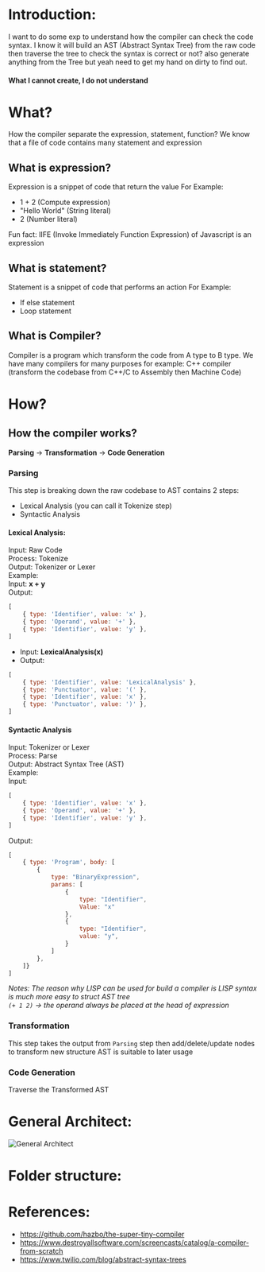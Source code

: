 # Introduction:
I want to do some exp to understand how the compiler can check the code syntax. I know it will build an AST (Abstract Syntax Tree) from the raw code then traverse the tree to check the syntax is correct or not? also generate anything from the Tree but yeah need to get my hand on dirty to find out.
#### What I cannot create, I do not understand
# What?
How the compiler separate the expression, statement, function?
We know that a file of code contains many statement and expression
## What is expression?
Expression is a snippet of code that return the value
For Example:
- 1 + 2 (Compute expression)
- "Hello World" (String literal)
- 2 (Number literal)

Fun fact: IIFE (Invoke Immediately Function Expression) of Javascript is an expression
## What is statement?
Statement is a snippet of code that performs an action
For Example:
- If else statement
- Loop statement
## What is Compiler?
Compiler is a program which transform the code from A type to B type. We have many compilers for many purposes for example:
C++ compiler (transform the codebase from C++/C to Assembly then Machine Code) 

# How? 
## How the compiler works?
**Parsing** -> **Transformation** -> **Code Generation**
### Parsing
This step is breaking down the raw codebase to AST
contains 2 steps:
- Lexical Analysis (you can call it Tokenize step)
- Syntactic Analysis

#### Lexical Analysis:
Input: Raw Code  
Process: Tokenize  
Output: Tokenizer or Lexer  
Example:  
Input: **x + y**  
Output:  
```javascript
[
    { type: 'Identifier', value: 'x' },
    { type: 'Operand', value: '+' },
    { type: 'Identifier', value: 'y' },
]
```
- Input: **LexicalAnalysis(x)**  
- Output:  
```javascript
[
    { type: 'Identifier', value: 'LexicalAnalysis' },
    { type: 'Punctuator', value: '(' },
    { type: 'Identifier', value: 'x' },
    { type: 'Punctuator', value: ')' },
]
```
#### Syntactic Analysis
Input: Tokenizer or Lexer  
Process: Parse  
Output: Abstract Syntax Tree (AST)  
Example:  
Input:   
```javascript
[
    { type: 'Identifier', value: 'x' },
    { type: 'Operand', value: '+' },
    { type: 'Identifier', value: 'y' },
]
```
Output:
```javascript 
[
    { type: 'Program', body: [
        {
            type: "BinaryExpression",
            params: [
                {
                    type: "Identifier",
                    Value: "x"
                },
                {
                    type: "Identifier",
                    value: "y",
                }
            ]
        },
    ]}
]
```
*Notes: The reason why LISP can be used for build a compiler is LISP syntax is much more easy to struct AST tree   
`(+ 1 2)` -> the operand always be placed at the head of expression*

### Transformation
This step takes the output from `Parsing` step then add/delete/update nodes to transform new structure AST is suitable to later usage

### Code Generation
Traverse the Transformed AST 
# General Architect:
![General Architect](https://github.com/xxxle0/tiny-popiler/blob/master/Diagram.png?raw=true)
# Folder structure:
# References:
- https://github.com/hazbo/the-super-tiny-compiler
- https://www.destroyallsoftware.com/screencasts/catalog/a-compiler-from-scratch
- https://www.twilio.com/blog/abstract-syntax-trees
